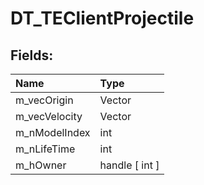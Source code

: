 # DT_TEClientProjectile

## Fields:

| Name | Type |
| :--- | :--- |
| m_vecOrigin | Vector |
| m_vecVelocity | Vector |
| m_nModelIndex | int |
| m_nLifeTime | int |
| m_hOwner | handle [ int ] |
